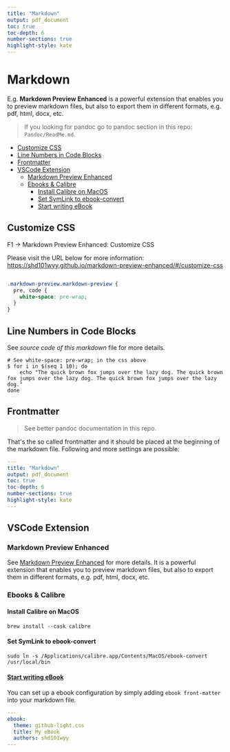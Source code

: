 ```yaml
---
title: "Markdown"
output: pdf_document
toc: true
toc-depth: 6
number-sections: true
highlight-style: kate
---
```


# Markdown

E.g. **Markdown Preview Enhanced** is a powerful extension that enables you to preview markdown files, but also to export them in different formats, e.g. pdf, html, docx, etc.

> If you looking for pandoc go to pandoc section in this repo: `Pandoc/ReadMe.md`.

<!-- @import "[TOC]" {cmd="toc" depthFrom=2 depthTo=4 orderedList=false} -->

<!-- code_chunk_output -->

- [Customize CSS](#customize-css)
- [Line Numbers in Code Blocks](#line-numbers-in-code-blocks)
- [Frontmatter](#frontmatter)
- [VSCode Extension](#vscode-extension)
  - [Markdown Preview Enhanced](#markdown-preview-enhanced)
  - [Ebooks & Calibre](#ebooks--calibre)
    - [Install Calibre on MacOS](#install-calibre-on-macos)
    - [Set SymLink to ebook-convert](#set-symlink-to-ebook-convert)
    - [Start writing eBook](#start-writing-ebookhttpsshd101wyygithubiomarkdown-preview-enhancedebookidstart-writing-ebook)

<!-- /code_chunk_output -->

## Customize CSS

F1 -> Markdown Preview Enhanced: Customize CSS

Please visit the URL below for more information: <https://shd101wyy.github.io/markdown-preview-enhanced/#/customize-css>

```css

.markdown-preview.markdown-preview {
  pre, code {
    white-space: pre-wrap;
  }
}
```

## Line Numbers in Code Blocks

See *source code of this markdown* file for more details.

```sh{.line-numbers}
# See white-space: pre-wrap; in the css above
$ for i in $(seq 1 10); do
    echo "The quick brown fox jumps over the lazy dog. The quick brown fox jumps over the lazy dog. The quick brown fox jumps over the lazy dog."
done
```

## Frontmatter

> See better pandoc documentation in this repo.

That's the so called frontmatter and it should be placed at the beginning of the markdown file. Following and more settings are possible:

```yaml
---
title: "Markdown"
output: pdf_document
toc: true
toc-depth: 6
number-sections: true
highlight-style: kate
---
```

## VSCode Extension

### Markdown Preview Enhanced

See [Markdown Preview Enhanced](https://shd101wyy.github.io/markdown-preview-enhanced/#/) for more details. It is a powerful extension that enables you to preview markdown files, but also to export them in different formats, e.g. pdf, html, docx, etc.

### Ebooks & Calibre

#### Install Calibre on MacOS

```shell
brew install --cask calibre
```

#### Set SymLink to ebook-convert

```shell
sudo ln -s /Applications/calibre.app/Contents/MacOS/ebook-convert /usr/local/bin
```

#### [Start writing eBook](https://shd101wyy.github.io/markdown-preview-enhanced/#/ebook?id=start-writing-ebook)

You can set up a ebook configuration by simply adding `ebook front-matter` into your markdown file.

```yaml
---
ebook:
  theme: github-light.css
  title: My eBook
  authors: shd101wyy
---
```
